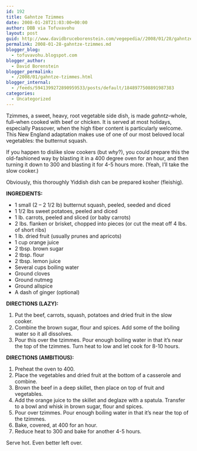 ```yaml
---
id: 192
title: Gahntze Tzimmes
date: 2008-01-28T21:03:00+00:00
author: DBB via Tofuvavohu
layout: post
guid: http://www.davidbruceborenstein.com/vegepedia//2008/01/28/gahntze-tzimmes/
permalink: 2008-01-28-gahntze-tzimmes.md
blogger_blog:
  - tofuvavohu.blogspot.com
blogger_author:
  - David Borenstein
blogger_permalink:
  - /2008/01/gahntze-tzimmes.html
blogger_internal:
  - /feeds/5941399272890959533/posts/default/1848977508891987383
categories:
  - Uncategorized
---
```

Tzimmes, a sweet, heavy, root vegetable side dish, is made <span style="font-style: italic;">gahntz</span>&#8211;whole, full&#8211;when cooked with beef or chicken. It is served at most holidays, especially Passover, when the high fiber content is particularly welcome. This New England adaptation makes use of one of our most beloved local vegetables: the butternut squash.

If you happen to dislike slow cookers (but <span style="font-style: italic;">why</span>?), you could prepare this the old-fashioned way by blasting it in a 400 degree oven for an hour, and then turning it down to 300 and blasting it for 4-5 hours more. (Yeah, I&#8217;ll take the slow cooker.)

Obviously, this thoroughly Yiddish dish can be prepared kosher (fleishig).

<span style="font-weight: bold;">INGREDIENTS:<br /></span> 

  * 1 small (2 &#8211; 2 1/2 lb) butternut squash, peeled, seeded and diced
  * 1 1/2 lbs sweet potatoes, peeled and diced
  * 1 lb. carrots, peeled and sliced (or baby carrots)
  * 2 lbs. flanken or brisket, chopped into pieces (or cut the meat off 4 lbs. of short ribs)
  * 1 lb. dried fruit (usually prunes and apricots)
  * 1 cup orange juice
  * 2 tbsp. brown sugar
  * 2 tbsp. flour
  * 2 tbsp. lemon juice
  * Several cups boiling water
  * Ground cloves
  * Ground nutmeg
  * Ground allspice
  * A dash of ginger (optional)

<span style="font-weight: bold;">DIRECTIONS (LAZY):</span> 

  1. Put the beef, carrots, squash, potatoes and dried fruit in the slow cooker.
  2. Combine the brown sugar, flour and spices. Add some of the boiling water so it all dissolves.
  3. Pour this over the tzimmes. Pour enough boiling water in that it&#8217;s near the top of the tzimmes. Turn heat to low and let cook for 8-10 hours.

<span style="font-weight: bold;">DIRECTIONS (AMBITIOUS):<br /></span> 

  1. Preheat the oven to 400.
  2. Place the vegetables and dried fruit at the bottom of a casserole and combine.
  3. Brown the beef in a deep skillet, then place on top of fruit and vegetables.
  4. Add the orange juice to the skillet and deglaze with a spatula. Transfer to a bowl and whisk in brown sugar, flour and spices.
  5. Pour over tzimmes. Pour enough boiling water in that it&#8217;s near the top of the tzimmes.
  6. Bake, covered, at 400 for an hour.
  7. Reduce heat to 300 and bake for another 4-5 hours.

Serve hot. Even better left over.